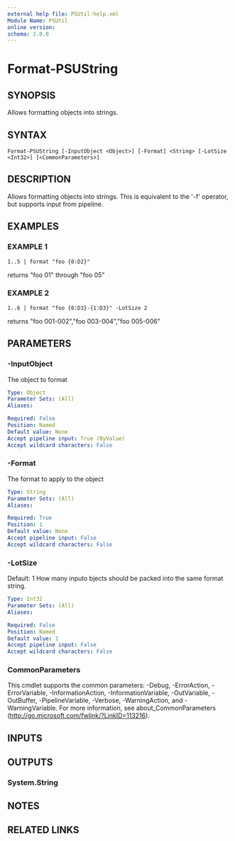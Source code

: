 ```yaml
---
external help file: PSUtil-help.xml
Module Name: PSUtil
online version:
schema: 2.0.0
---
```


# Format-PSUString

## SYNOPSIS
Allows formatting objects into strings.

## SYNTAX

```
Format-PSUString [-InputObject <Object>] [-Format] <String> [-LotSize <Int32>] [<CommonParameters>]
```

## DESCRIPTION
Allows formatting objects into strings.
This is equivalent to the '-f' operator, but supports input from pipeline.

## EXAMPLES

### EXAMPLE 1
```
1..5 | format "foo {0:D2}"
```

returns "foo 01" through "foo 05"

### EXAMPLE 2
```
1..6 | format "foo {0:D3}-{1:D3}" -LotSize 2
```

returns "foo 001-002","foo 003-004","foo 005-006"

## PARAMETERS

### -InputObject
The object to format

```yaml
Type: Object
Parameter Sets: (All)
Aliases:

Required: False
Position: Named
Default value: None
Accept pipeline input: True (ByValue)
Accept wildcard characters: False
```

### -Format
The format to apply to the object

```yaml
Type: String
Parameter Sets: (All)
Aliases:

Required: True
Position: 1
Default value: None
Accept pipeline input: False
Accept wildcard characters: False
```

### -LotSize
Default: 1
How many inputo bjects should be packed into the same format string.

```yaml
Type: Int32
Parameter Sets: (All)
Aliases:

Required: False
Position: Named
Default value: 1
Accept pipeline input: False
Accept wildcard characters: False
```

### CommonParameters
This cmdlet supports the common parameters: -Debug, -ErrorAction, -ErrorVariable, -InformationAction, -InformationVariable, -OutVariable, -OutBuffer, -PipelineVariable, -Verbose, -WarningAction, and -WarningVariable. For more information, see about_CommonParameters (http://go.microsoft.com/fwlink/?LinkID=113216).

## INPUTS

## OUTPUTS

### System.String
## NOTES

## RELATED LINKS
